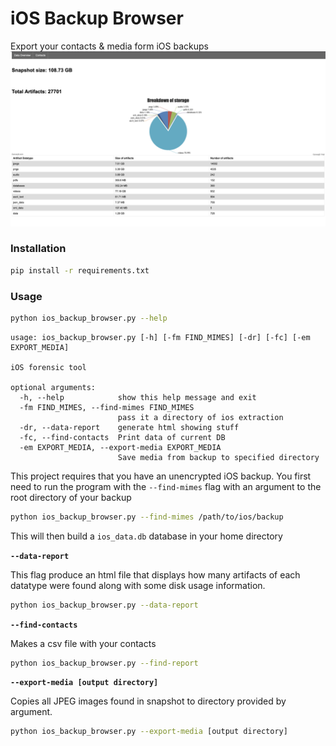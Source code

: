 # iOS Backup Browser 
Export your contacts & media form iOS backups 
![frontend](doc/imgs/fdcdeb541d1a297e6580b44319ff9f22.png)

### Installation
```bash
pip install -r requirements.txt
```

### Usage
```bash
python ios_backup_browser.py --help
```
```
usage: ios_backup_browser.py [-h] [-fm FIND_MIMES] [-dr] [-fc] [-em EXPORT_MEDIA]

iOS forensic tool

optional arguments:
  -h, --help            show this help message and exit
  -fm FIND_MIMES, --find-mimes FIND_MIMES
                        pass it a directory of ios extraction
  -dr, --data-report    generate html showing stuff
  -fc, --find-contacts  Print data of current DB
  -em EXPORT_MEDIA, --export-media EXPORT_MEDIA
                        Save media from backup to specified directory
```

This project requires that you have an unencrypted iOS backup. 
You first need to run the program with the `--find-mimes`  flag 
with an argument to the root directory of your backup
```bash
python ios_backup_browser.py --find-mimes /path/to/ios/backup 
```
This will then build a `ios_data.db` database in your home directory 

**`--data-report`**

This flag produce an html file that displays how many 
artifacts of each datatype were found along with 
some disk usage information.
```bash
python ios_backup_browser.py --data-report
```

**`--find-contacts`**

Makes a csv file with your contacts
```bash
python ios_backup_browser.py --find-report
```

**`--export-media [output directory]`**

Copies all JPEG images found in snapshot to directory
provided by argument.
```bash
python ios_backup_browser.py --export-media [output directory]
```
